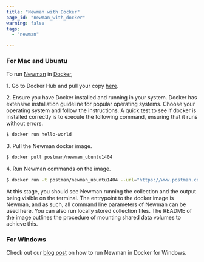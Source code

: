 ```yaml
---
title: "Newman with Docker"
page_id: "newman_with_docker"
warning: false
tags:
  - "newman"

---
```


### For Mac and Ubuntu

To run [Newman](https://github.com/postmanlabs/newman) in [Docker](https://www.docker.com/),

1\. Go to Docker Hub and pull your copy [here](http://registry.hub.docker.com/u/postman/newman_ubuntu1404).

2\. Ensure you have Docker installed and running in your system. Docker has extensive installation guideline for popular operating systems. Choose your operating system and follow the instructions. A quick test to see if docker is installed correctly is to execute the following command, ensuring that it runs without errors.

```bash
$ docker run hello-world
```

3\. Pull the Newman docker image.

```bash
$ docker pull postman/newman_ubuntu1404
```

4\. Run Newman commands on the image.

```bash
$ docker run -t postman/newman_ubuntu1404 --url="https://www.postman.com/collections/8a0c9bc08f062d12dcda"
```

At this stage, you should see Newman running the collection and the output being visible on the terminal. The entrypoint to the docker image is Newman, and as such, all command line parameters of Newman can be used here. You can also run locally stored collection files. The README of the image outlines the procedure of mounting shared data volumes to achieve this.

### For Windows

Check out our [blog post](https://blog.postman.com/2015/08/07/using-the-newman-docker-image-in-windows/) on how to run Newman in Docker for Windows.
